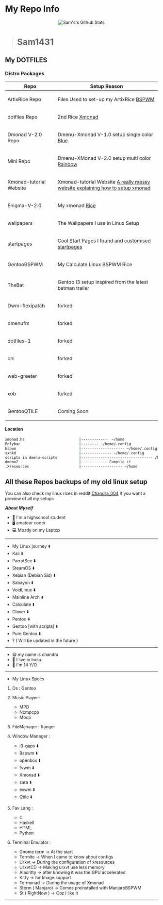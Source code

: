# My Repo Info

<p align="center">
  <img alt="Sam's's Github Stats" src="https://github-readme-stats.vercel.app/api?username=Sam1431&show_icons=true&include_all_commits=true&hide_border=true" 
/>
<!--  <img alt="profile pic" width="195px" src="https://avatars2.githubusercontent.com/u/26059688?s=460&u=d41b000a62eab50d000c3da604d151cec27bd850&v=4" />  -->
<!--  <img src="https://github-readme-stats.anuraghazra1.vercel.app/api/top-langs/?username=Sam1431&hide=ruby,perl&hide_border=true" />  -->
</p>

> # Sam1431

## My DOTFILES

### Distro Packages
|Repo|Setup Reason|
|:---:|:---:|
|<p align=left>ArtixRice Repo                                      | <p align=left>Files Used to set-up my ArtixRice  [BSPWM](https://github.com/Sam1431/ArtixRice)|                                            
|<p align=left>dotfiles Repo                                       | <p align=left>2nd Rice [Xmonad](https://github.com/Sam1431/dotfiles)|
|<p align=left>Dmonad V-2.0 Repo                                   | <p align=left>Dmenu-Xmonad V-1.0 setup single color [Blue](https://github.com/Sam1431/DMonad)|                                             
|<p align=left>Mini Repo                                           | <p align=left>Dmenu-XMonad V-2.0 setup multi color [Rainbow](https://github.com/Sam1431/Mini)|                                             
|<p align=left>Xmonad-tutorial Website                             | <p align=left>Xmonad-tutorial Website [A really messy website explaining how to setup xmonad](https://sam1431.github.io/xmonad-tutorial/)|
|<p align=left>Enigma-V-2.0                                        | <p align=left>My xmonad [Rice](https://github.com/Sam1431/Enigma-V-2.0)|
|<p align=left>wallpapers                                          | <p align=left>The Wallpapers I use in Linux Setup|
|<p align=left>startpages                                          | <p align=left>Cool Start Pages I found and customised [startpages](https://github.com/Sam1431/startpages)|
|<p align=left>GentooBSPWM                                         | <p align=left>My Calculate Linux BSPWM Rice|
|<p align=left>TheBat                                              | <p align=left>Gentoo I3 setup inspired from the latest batman trailer|
|<p align=left>Dwm-flexipatch                                      | <p align=left>forked                                                 |
|<p align=left>dmenufm                                             | <p align=left>forked                                                 |
|<p align=left>dotfiles-1                                          | <p align=left>forked                                                 |
|<p align=left>oni                                                 | <p align=left>forked                                                 |
|<p align=left>web-greeter                                         | <p align=left>forked                                                 |
|<p align=left>xob                                                 | <p align=left>forked                                                 |
|<p align=left>GentooQTILE                                         | <p align=left>Coming Soon                                            |

#### Location
```sh
xmonad.hs                         |------------  ~/home
Polybar                           |-------- ~/home/.config
bspwm                             |-------------------- ~/home/.config
sxhkd                             |-------------- ~/home/.config
scripts in dmenu-scripts          |--------------------------------- /bin
dmenu2                            |------------ Compile it 
.Xresources                       |------------------- ~/home

```

## All these Repos backups of my old linux setup
You can also check my linux rices in reddit [ Chandra_004](https://www.reddit.com/user/chandra_004)
If you want a preview of all my setups


***About Myself*** 
- 🏫 I'm a highschool student 
- 🖥️ amateur coder
- 💻 Mostly on my Laptop

****

- My Linux journey ⬇️
- Kali ⬇️
- ParrotSec ⬇️ 
- SteamOS ⬇️
- Xebian (Debian Sid) ⬇️
- Sabayon ⬇️
- VoidLinux ⬇️
- Mainline Arch ⬇️
- Calculate ⬇️
- Clover ⬇️
- Pentoo ⬇️
- Gentoo [with scripts] ⬇️
- Pure Gentoo ⬇️
- ? ( Will be updated in the future ) 

****

- 😀 my name is chandra
- 💖 I live in India
- 👦 I'm 14 Y/O

****

- My Linux Specs

1. Os : Gentoo

2. Music Player : 
   * MPD  
   * Ncmpcpp
   * Mocp
   
3. FileManager :  Ranger

4. Window Manager : 
   * i3-gaps ⬇️
   * Bspwm   ⬇️
   * openbox ⬇️
   * fvwm    ⬇️   
   * Xmonad  ⬇️
   * sara    ⬇️
   * exwm    ⬇️ 
   * Qtile   ⬇️
   
5. Fav Lang : 
   * C  
   * Haskell 
   * HTML 
   * Python

6. Terminal Emulator : 
   * Gnome term ->        At the start
   * Termite ->           When I came to know about configs
   * Urxvt ->             During the configuration of xresources
   * UrxvtCD ->           Making urxvt use less memory 
   * Alacritty ->         after knowing it was the GPU accelerated 
   * Kitty ->             for Image support
   * Termonad ->          During the usage of Xmonad
   * Sterm ( Manjaro) ->  Comes preinstalled with ManjaroBSPWM
   * St ( RightNow )  ->  Coz I like it 

****
